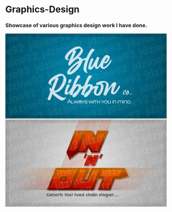 # Graphics-Design
### Showcase of various graphics design work I have done.

![alt text][blueribbon]
![alt text][innout]

[blueribbon]: https://github.com/jdzine92/Graphics-Design/blob/main/blueribbon-watermarked.png "Blue Ribbon Co."
[innout]: https://github.com/jdzine92/Graphics-Design/blob/main/innout-watermarked.png "In 'N' Out"

